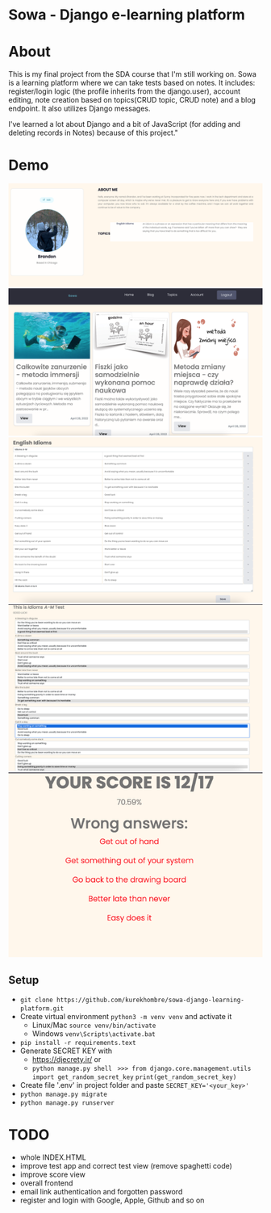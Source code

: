 # Sowa - Django e-learning platform

# About
This is my final project from the SDA course that I'm still working on. Sowa is a learning platform where we can take tests based on notes.
It includes: register/login logic (the profile inherits from the django.user), account editing, note creation based on topics(CRUD topic, CRUD note) and a blog endpoint. It also utilizes Django messages. 

I've learned a lot about Django and a bit of JavaScript (for adding and deleting records in Notes) because of this project."

# Demo
![Alt text](/sowa_account.png?raw=true "Sowa Account")
![Alt text](/sowa_blog.png?raw=true "Sowa Blog")
![Alt text](/sowa_note.png?raw=true "Sowa Note")
![Alt text](/sowa_test.png?raw=true "Sowa Test")
![Alt text](/sowa_score.png?raw=true "Sowa Score")



## Setup

- ``` git clone https://github.com/kurekhombre/sowa-django-learning-platform.git ```
- Create virtual environment ```python3 -m venv venv``` and activate it
  - Linux/Mac ``` source venv/bin/activate ```
  - Windows ``` venv\Scripts\activate.bat ```
- ``` pip install -r requirements.text ```
- Generate SECRET KEY with 
  - https://djecrety.ir/ or 
  - ``` python manage.py shell ``` 
   ``` >>> from django.core.management.utils import get_random_secret_key``` 
  ``` print(get_random_secret_key) ```
- Create  file '.env' in project folder and paste ``` SECRET_KEY='<your_key>' ```
- ``` python manage.py migrate ```
- ``` python manage.py runserver ```


 # TODO
 - whole INDEX.HTML 
 - improve test app and correct test view (remove spaghetti code)
 - improve score view
 - overall frontend
 - email link authentication and forgotten password
 - register and login with Google, Apple, Github and so on

